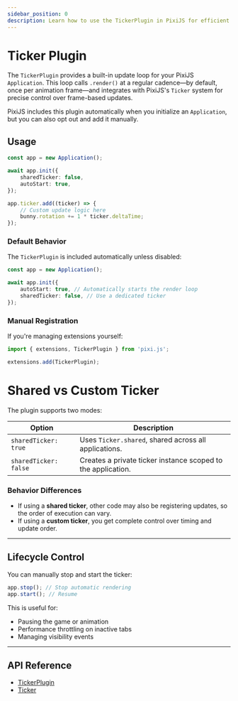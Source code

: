 ```yaml
---
sidebar_position: 0
description: Learn how to use the TickerPlugin in PixiJS for efficient rendering and updates in your application.
---
```


# Ticker Plugin

The `TickerPlugin` provides a built-in update loop for your PixiJS `Application`. This loop calls `.render()` at a regular cadence—by default, once per animation frame—and integrates with PixiJS's `Ticker` system for precise control over frame-based updates.

PixiJS includes this plugin automatically when you initialize an `Application`, but you can also opt out and add it manually.

## Usage

```ts
const app = new Application();

await app.init({
    sharedTicker: false,
    autoStart: true,
});

app.ticker.add((ticker) => {
    // Custom update logic here
    bunny.rotation += 1 * ticker.deltaTime;
});
```

### Default Behavior

The `TickerPlugin` is included automatically unless disabled:

```ts
const app = new Application();

await app.init({
    autoStart: true, // Automatically starts the render loop
    sharedTicker: false, // Use a dedicated ticker
});
```

### Manual Registration

If you're managing extensions yourself:

```ts
import { extensions, TickerPlugin } from 'pixi.js';

extensions.add(TickerPlugin);
```

# Shared vs Custom Ticker

The plugin supports two modes:

| Option                | Description                                                  |
| --------------------- | ------------------------------------------------------------ |
| `sharedTicker: true`  | Uses `Ticker.shared`, shared across all applications.        |
| `sharedTicker: false` | Creates a private ticker instance scoped to the application. |

### Behavior Differences

- If using a **shared ticker**, other code may also be registering updates, so the order of execution can vary.
- If using a **custom ticker**, you get complete control over timing and update order.

---

## Lifecycle Control

You can manually stop and start the ticker:

```ts
app.stop(); // Stop automatic rendering
app.start(); // Resume
```

This is useful for:

- Pausing the game or animation
- Performance throttling on inactive tabs
- Managing visibility events

---

## API Reference

- [TickerPlugin](https://pixijs.download/release/docs/app.TickerPlugin.html)
- [Ticker](https://pixijs.download/release/docs/ticker.Ticker.html)
